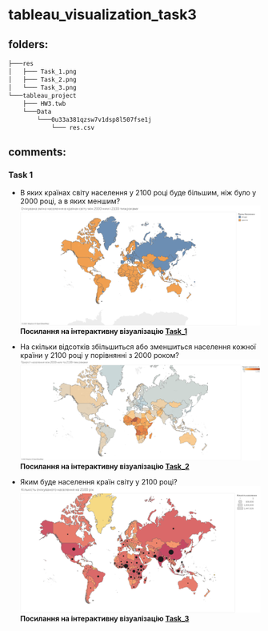 # tableau_visualization_task3

## folders: 
```
├───res
│   ├─── Task_1.png
│   ├─── Task_2.png
│   └─── Task_3.png
└───tableau_project
    ├─── HW3.twb
    └───Data
        └───0u33a381qzsw7v1dsp8l507fse1j
            └─── res.csv
```
## comments:
### Task 1
- В яких країнах світу населення у 2100 році буде більшим, ніж було у 2000 році, а в яких меншим?
![res/Task_1.png](/res/Task_1.png?raw=true)
**Посилання на інтерактивну візуалізацію [Task_1](https://public.tableau.com/views/HW3Task1/Task1?:language=en-US&publish=yes&:display_count=n&:origin=viz_share_link)**

- На скільки відсотків збільшиться або зменшиться населення кожної країни у 2100 році у порівнянні з 2000 роком?
![res/Task_2.png](/res/Task_2.png?raw=true)
**Посилання на інтерактивну візуалізацію [Task_2](https://public.tableau.com/views/HW3Task2/Task2?:language=en-US&publish=yes&:display_count=n&:origin=viz_share_link)**

- Яким буде населення країн світу у 2100 році?
![res/Task_3.png](/res/Task_3.png?raw=true)
**Посилання на інтерактивну візуалізацію [Task_3](https://public.tableau.com/views/HW3Task2/Task2?:language=en-US&publish=yes&:display_count=n&:origin=viz_share_link)**
